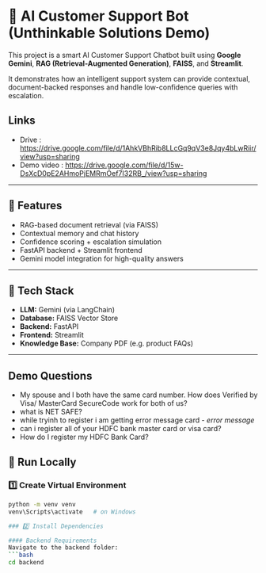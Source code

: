# 🤖 AI Customer Support Bot (Unthinkable Solutions Demo)

This project is a smart AI Customer Support Chatbot built using **Google Gemini**, **RAG (Retrieval-Augmented Generation)**, **FAISS**, and **Streamlit**.

It demonstrates how an intelligent support system can provide contextual, document-backed responses and handle low-confidence queries with escalation.

## Links
- Drive : https://drive.google.com/file/d/1AhkVBhRib8LLcGq9qV3e8Jqy4bLwRiir/view?usp=sharing
- Demo video : https://drive.google.com/file/d/15w-DsXcD0pE2AHmoPjEMRmOef7I32RB_/view?usp=sharing

---

## 🧩 Features
- RAG-based document retrieval (via FAISS)
- Contextual memory and chat history
- Confidence scoring + escalation simulation
- FastAPI backend + Streamlit frontend
- Gemini model integration for high-quality answers

---

## 🧠 Tech Stack
- **LLM:** Gemini (via LangChain)
- **Database:** FAISS Vector Store
- **Backend:** FastAPI
- **Frontend:** Streamlit
- **Knowledge Base:** Company PDF (e.g. product FAQs)

---

## Demo Questions
- My spouse and I both have the same card number. How does Verified by Visa/ MasterCard SecureCode work for both of us?
- what is NET SAFE?
- while tryinh to register i am getting error message card - *error message*
- can i register all of your HDFC bank master card or visa card?
- How do I register my HDFC Bank Card?

## 🚀 Run Locally

### 1️⃣ Create Virtual Environment
```bash
python -m venv venv
venv\Scripts\activate   # on Windows

### 2️⃣ Install Dependencies

#### Backend Requirements
Navigate to the backend folder:
```bash
cd backend

